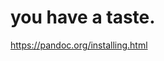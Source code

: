 # you have a taste.


https://pandoc.org/installing.html

<!-- # NeverFap Deluxe

> Hugo

An online resource to help people with porn addiction.

https://neverfapdeluxe.com/ -->
